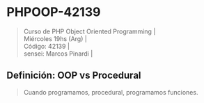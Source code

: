 # PHPOOP-42139
> Curso de PHP Object Oriented Programming |   
> Miércoles 19hs (Arg) |  
> Código: 42139 |  
> sensei: Marcos Pinardi | 

## Definición: OOP vs Procedural

> Cuando programamos, procedural, programamos funciones.  

